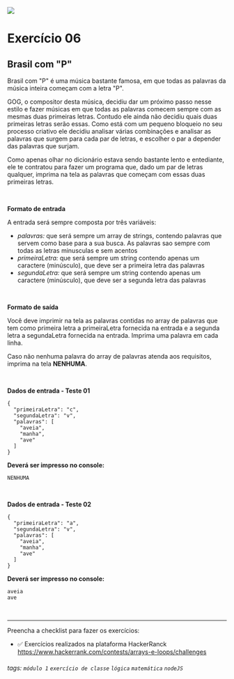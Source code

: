 ![](https://i.imgur.com/xG74tOh.png)

# Exercício 06

## Brasil com "P"

Brasil com "P" é uma música bastante famosa, em que todas as palavras da música inteira começam com a letra "P".

GOG, o compositor desta música, decidiu dar um próximo passo nesse estilo e fazer músicas em que todas as palavras comecem sempre com as mesmas duas primeiras letras. Contudo ele ainda não decidiu quais duas primeiras letras serão essas. Como está com um pequeno bloqueio no seu processo criativo ele decidiu analisar várias combinações e analisar as palavras que surgem para cada par de letras, e escolher o par a depender das palavras que surjam.

Como apenas olhar no dicionário estava sendo bastante lento e entediante, ele te contratou para fazer um programa que, dado um par de letras qualquer, imprima na tela as palavras que começam com essas duas primeiras letras.

<br>

**Formato de entrada**

A entrada será sempre composta por três variáveis:

-   _palavras:_ que será sempre um array de strings, contendo palavras que servem como base para a sua busca. As palavras sao sempre com todas as letras minusculas e sem acentos
-   _primeiraLetra:_ que será sempre um string contendo apenas um caractere (minúsculo), que deve ser a primeira letra das palavras
-   _segundaLetra:_ que será sempre um string contendo apenas um caractere (minúsculo), que deve ser a segunda letra das palavras

<br>

**Formato de saída**

Você deve imprimir na tela as palavras contidas no array de palavras que tem como primeira letra a primeiraLetra fornecida na entrada e a segunda letra a segundaLetra fornecida na entrada. Imprima uma palavra em cada linha.

Caso não nenhuma palavra do array de palavras atenda aos requisitos, imprima na tela **NENHUMA**.

<br>

**Dados de entrada - Teste 01**

```
{
  "primeiraLetra": "c",
  "segundaLetra": "v",
  "palavras": [
    "aveia",
    "manha",
    "ave"
  ]
}
```

**Deverá ser impresso no console:**

```
NENHUMA
```

<br>

**Dados de entrada - Teste 02**

```
{
  "primeiraLetra": "a",
  "segundaLetra": "v",
  "palavras": [
    "aveia",
    "manha",
    "ave"
  ]
}
```

**Deverá ser impresso no console:**

```
aveia
ave
```

<br>

---

Preencha a checklist para fazer os exercícios:

-   ✅ Exercícios realizados na plataforma HackerRanck
    https://www.hackerrank.com/contests/arrays-e-loops/challenges

###### tags: `módulo 1` `exercício de classe` `lógica` `matemática` `nodeJS`
